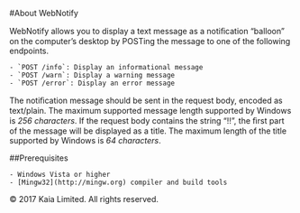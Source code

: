 
#About WebNotify

WebNotify allows you to display a text message as a notiﬁcation “balloon” on the computer’s desktop by POSTing the message to 
one of the following endpoints.

    - `POST /info`: Display an informational message
    - `POST /warn`: Display a warning message
    - `POST /error`: Display an error message

The notiﬁcation message should be sent in the request body, encoded as text/plain. The maximum supported message length 
supported by Windows is *256 characters*. If the request body contains the string “!!”, the ﬁrst part of the message will be 
displayed as a title. The maximum length of the title supported by Windows is *64 characters*.

##Prerequisites

	- Windows Vista or higher
	- [Mingw32](http://mingw.org) compiler and build tools

© 2017 Kaia Limited. All rights reserved.
